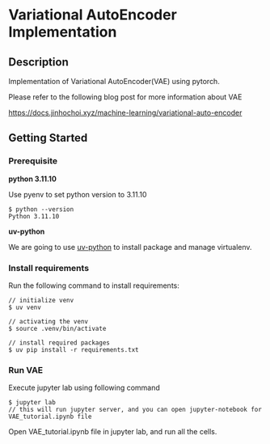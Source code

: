# Variational AutoEncoder Implementation

## Description
Implementation of Variational AutoEncoder(VAE) using pytorch.

Please refer to the following blog post for more information about VAE

https://docs.jinhochoi.xyz/machine-learning/variational-auto-encoder

## Getting Started

### Prerequisite
**python 3.11.10**

Use pyenv to set python version to 3.11.10
```
$ python --version
Python 3.11.10
```

**uv-python**

We are going to use [uv-python](https://github.com/astral-sh/uv) to install package and manage virtualenv.

### Install requirements

Run the following command to install requirements:
```
// initialize venv
$ uv venv

// activating the venv
$ source .venv/bin/activate 

// install required packages
$ uv pip install -r requirements.txt
```

### Run VAE

Execute jupyter lab using following command
```
$ jupyter lab
// this will run jupyter server, and you can open jupyter-notebook for VAE_tutorial.ipynb file
```

Open VAE_tutorial.ipynb file in jupyter lab, and run all the cells.
